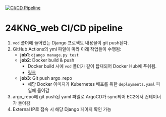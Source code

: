 [![CI/CD Pipeline](https://github.com/kkkikki/24KNG_web/actions/workflows/ci-cd.yml/badge.svg)](https://github.com/kkkikki/24KNG_web/actions/workflows/ci-cd.yml)

# 24KNG_web CI/CD pipeline

1. `vod` 폴더에 들어있는 Django 프로젝트 내용물이 git push된다.
2. GitHub Actions의 yml 파일에 따라 아래 작업들이 수행됨:
   - **job1**: `django manage.py test`
   - **job2**: Docker build & push
     - Docker build 시에 `vod` 폴더가 같이 탑재되어 Docker Hub에 푸쉬됨.
     - [링크](https://hub.docker.com/repository/docker/kaseykim7123/24kng_webpages/general)
   - **job3**: Git push argo_repo
     - 해당 Docker 이미지가 Kubernetes 배포를 위한 `deployments.yaml` 파일에 들어감
3. argo_repo에 git push된 yaml 파일로 ArgoCD가 sync되어 EC2에서 컨테이너가 돌아감
4. External IP로 접속 시 해당 Django 페이지 확인 가능
